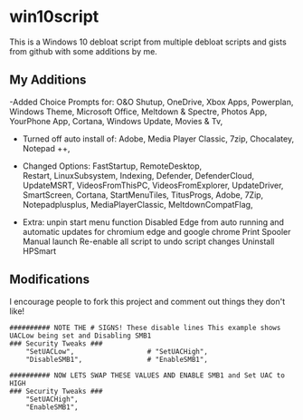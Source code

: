 # win10script
This is a Windows 10 debloat script from multiple debloat scripts and gists from github with some additions by me.


## My Additions

-Added Choice Prompts for: 
         O&O Shutup, 
         OneDrive, 
         Xbox Apps, 
         Powerplan, 
         Windows Theme, 
         Microsoft Office, 
         Meltdown & Spectre, 
         Photos App, 
         YourPhone App,
         Cortana,
         Windows Update,
         Movies & Tv,

 - Turned off auto install of: 
         Adobe, 
         Media Player Classic,
         7zip, 
         Chocalatey, 
         Notepad ++, 
   
 - Changed Options: 
         FastStartup, 
         RemoteDesktop,              
         Restart,
         LinuxSubsystem,
         Indexing,
         Defender, 
         DefenderCloud,
         UpdateMSRT,
         VideosFromThisPC,
         VideosFromExplorer,
         UpdateDriver,
         SmartScreen,
         Cortana,
         StartMenuTiles,
         TitusProgs,
         Adobe,
         7Zip,
         Notepadplusplus,
         MediaPlayerClassic,
         MeltdownCompatFlag,

- Extra: 
         unpin start menu function 
         Disabled Edge from auto running and automatic updates for chromium edge and google chrome
         Print Spooler Manual launch
         Re-enable all script to undo script changes
	 Uninstall HPSmart
         

## Modifications
I encourage people to fork this project and comment out things they don't like!

```
########## NOTE THE # SIGNS! These disable lines This example shows UACLow being set and Disabling SMB1
### Security Tweaks ###
	"SetUACLow",                  # "SetUACHigh",
	"DisableSMB1",                # "EnableSMB1",

########## NOW LETS SWAP THESE VALUES AND ENABLE SMB1 and Set UAC to HIGH
### Security Tweaks ###
	"SetUACHigh",
	"EnableSMB1",
```
